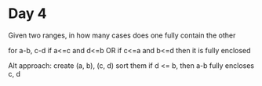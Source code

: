 # Day 4
Given two ranges, in how many cases does one fully contain the other

for a-b, c-d
if a<=c and d<=b
OR
if c<=a and b<=d
then it is fully enclosed

Alt approach:
create (a, b), (c, d)
sort them
if d <= b, then a-b fully encloses c, d
